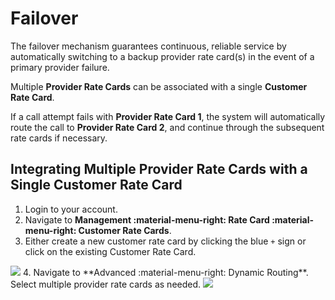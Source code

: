 # Failover

The failover mechanism guarantees continuous, reliable service by automatically switching to a backup provider rate card(s) in the event of a primary provider failure.

Multiple **Provider Rate Cards** can be associated with a single **Customer Rate Card**.

If a call attempt fails with **Provider Rate Card 1**, the system will automatically route the call to **Provider Rate Card 2**, and continue through the subsequent rate cards if necessary.

## Integrating Multiple Provider Rate Cards with a Single Customer Rate Card

1. Login to your account.
2. Navigate to **Management :material-menu-right: Rate Card :material-menu-right: Customer Rate Cards**.
3. Either create a new customer rate card by clicking the blue `+` sign or click on the existing Customer Rate Card.
<img src= "/customer-portal/img/fl1.png">
4. Navigate to **Advanced :material-menu-right: Dynamic Routing**. Select multiple provider rate cards as needed.
<img src= "/customer-portal/img/fl2.png">
